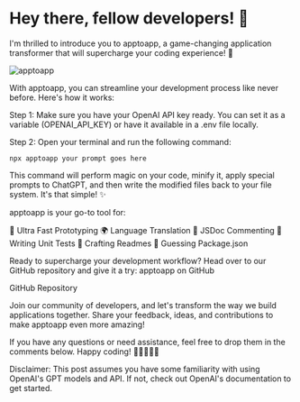 
# Hey there, fellow developers! 👋

I'm thrilled to introduce you to apptoapp, a game-changing application transformer that will supercharge your coding experience! 🚀

![apptoapp](https://github.com/AnEntrypoint/apptoapp/assets/657315/d0ff599d-b729-4b08-bd58-2cca92121be1)

With apptoapp, you can streamline your development process like never before. Here's how it works:

Step 1: Make sure you have your OpenAI API key ready. You can set it as a variable (OPENAI_API_KEY) or have it available in a .env file locally.

Step 2: Open your terminal and run the following command:
```
npx apptoapp your prompt goes here
```
This command will perform magic on your code, minify it, apply special prompts to ChatGPT, and then write the modified files back to your file system. It's that simple! ✨

apptoapp is your go-to tool for:

🚀 Ultra Fast Prototyping
🌍 Language Translation
📝 JSDoc Commenting
🧪 Writing Unit Tests
📖 Crafting Readmes
🔮 Guessing Package.json

Ready to supercharge your development workflow? Head over to our GitHub repository and give it a try: apptoapp on GitHub

GitHub Repository

Join our community of developers, and let's transform the way we build applications together. Share your feedback, ideas, and contributions to make apptoapp even more amazing!

If you have any questions or need assistance, feel free to drop them in the comments below. Happy coding! 🚀👩‍💻👨‍💻

Disclaimer: This post assumes you have some familiarity with using OpenAI's GPT models and API. If not, check out OpenAI's documentation to get started.
